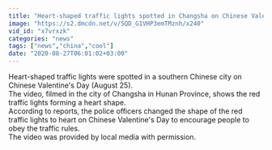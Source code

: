 ```yaml
---
title: "Heart-shaped traffic lights spotted in Changsha on Chinese Valentine's Day"
image: "https://s2.dmcdn.net/v/SQD_G1VHP3emTMznh/x240"
vid_id: "x7vrxzk"
categories: "news"
tags: ["news","china","cool"]
date: "2020-08-27T06:01:02+03:00"
---
```

Heart-shaped traffic lights were spotted in a southern Chinese city on Chinese Valentine's Day (August 25).  <br>The video, filmed in the city of Changsha in Hunan Province, shows the red traffic lights forming a heart shape.  <br>According to reports, the police officers changed the shape of the red traffic lights to heart on Chinese Valentine's Day to encourage people to obey the traffic rules.  <br>The video was provided by local media with permission.

